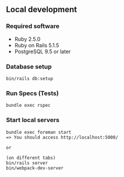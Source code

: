 ## Local development

### Required software

* Ruby 2.5.0
* Ruby on Rails 5.1.5
* PostgreSQL 9.5 or later

### Database setup

```shell
bin/rails db:setup
```

### Run Specs (Tests)

```shell
bundle exec rspec
```

### Start local servers

```shell
bundle exec foreman start
=> You should access http://localhost:5000/

or

(on different tabs)
bin/rails server
bin/webpack-dev-server
```
